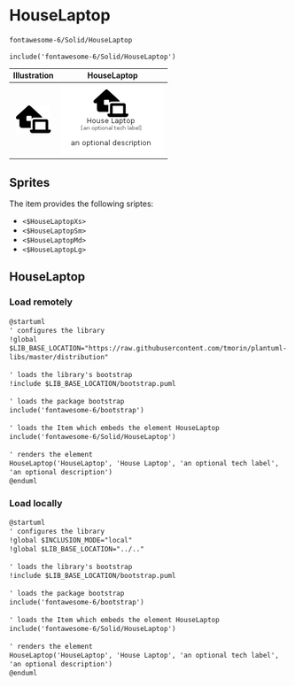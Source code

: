 # HouseLaptop


```text
fontawesome-6/Solid/HouseLaptop
```

```text
include('fontawesome-6/Solid/HouseLaptop')
```



| Illustration | HouseLaptop |
| :---: | :---: |
| ![illustration for Illustration](../../fontawesome-6/Solid/HouseLaptop.png) | ![illustration for HouseLaptop](../../fontawesome-6/Solid/HouseLaptop.Local.png) |



## Sprites
The item provides the following sriptes:

- `<$HouseLaptopXs>`
- `<$HouseLaptopSm>`
- `<$HouseLaptopMd>`
- `<$HouseLaptopLg>`





## HouseLaptop

### Load remotely
```plantuml
@startuml
' configures the library
!global $LIB_BASE_LOCATION="https://raw.githubusercontent.com/tmorin/plantuml-libs/master/distribution"

' loads the library's bootstrap
!include $LIB_BASE_LOCATION/bootstrap.puml

' loads the package bootstrap
include('fontawesome-6/bootstrap')

' loads the Item which embeds the element HouseLaptop
include('fontawesome-6/Solid/HouseLaptop')

' renders the element
HouseLaptop('HouseLaptop', 'House Laptop', 'an optional tech label', 'an optional description')
@enduml
```

### Load locally
```plantuml
@startuml
' configures the library
!global $INCLUSION_MODE="local"
!global $LIB_BASE_LOCATION="../.."

' loads the library's bootstrap
!include $LIB_BASE_LOCATION/bootstrap.puml

' loads the package bootstrap
include('fontawesome-6/bootstrap')

' loads the Item which embeds the element HouseLaptop
include('fontawesome-6/Solid/HouseLaptop')

' renders the element
HouseLaptop('HouseLaptop', 'House Laptop', 'an optional tech label', 'an optional description')
@enduml
```

